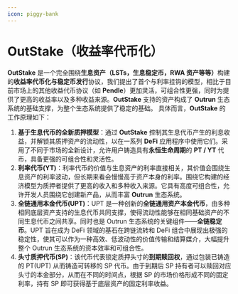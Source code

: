 ```yaml
---
icon: piggy-bank
---
```


# OutStake（收益率代币化）

**OutStake** 是一个完全围绕**生息资产（LSTs，生息稳定币，RWA 资产等等）**&#x6784;建的**收益率代币化与稳定币发行**协议，我们提出了首个与利率挂钩的模型，相比于目前市场上的其他收益代币协议（如 **Pendle**）更加灵活，可组合性更强，同时为提供了更高的收益率以及多种收益来源。**OutStake** 支持的资产构成了 **Outrun** 生态系统的基础支撑，为整个生态系统提供了稳定的基础。 具体而言，**OutStake** 的工作原理如下：

1. **基于生息代币的全新质押模型**：通过 **OutStake** 控制其生息代币产生的利息收益，并解锁其质押资产的流动性，以在一系列 **DeFi** 应用程序中使用它们。采用了不同于市场的全新设计，允许用户铸造具有**永恒生命周期**的 **PT / YT** 代币，具备更强的可组合性和灵活性。
2. **利率代币(YT)**：利率代币的价值与生息资产的利率直接相关，其价值会围绕生息资产的利率波动，但长期来看会慢慢高于资产本身的利率。围绕它构建的经济模型为质押者提供了更高的收入和多种收入来源。它具有高度可组合性，允许开发人员围绕它创建新产品，从而丰富 **Outrun** 生态系统。
3. **全链通用本金代币(UPT)**：UPT 是一种创新的**全链通用资产本金代币**，由多种相同底层资产支持的生息代币共同支撑，使得流动性能够在相同基础资产的不同生息代币之间共享。同时也是 Outrun 生态系统的关键组件——**全链稳定币**。UPT 旨在成为 DeFi 领域的基石在跨链流转和 DeFi 组合中展现出极强的稳定性，使其可以作为一种高效、低波动性的价值传输和结算媒介，大幅提升整个 Outrun 生态系统的资本效率和可组合性。
4. **头寸质押代币(SP)**：该代币代表锁定质押头寸的**到期赎回权**，通过包装已铸造的 PT(UPT) 从而铸造可转移的 SP 代币。由于到期后 SP 持有者可以赎回对应头寸的本金部分，从而在不同的时间点，根据 SP 的市场价格形成不同的固定利率，持有 SP 即可获得基于底层资产的固定利率收益。

